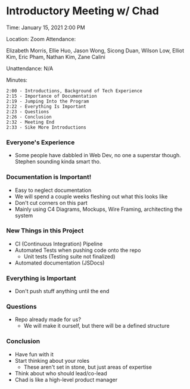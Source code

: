 # Introductory Meeting w/ Chad
Time: January 15, 2021 2:00 PM

Location: Zoom
Attendance:

Elizabeth Morris, Ellie Huo, Jason Wong, Sicong Duan, Wilson Low, Elliot Kim, Eric Pham, Nathan Kim, Zane Calini

Unattendance:
N/A

Minutes:

    2:00 - Introductions, Background of Tech Experience
    2:15 - Importance of Documentation
    2:19 - Jumping Into the Program
    2:22 - Everything Is Important
    2:23 - Questions
    2:26 - Conclusion
    2:32 - Meeting End
    2:33 - Sike More Introductions

### Everyone's Experience
- Some people have dabbled in Web Dev, no one a superstar though. Stephen sounding kinda smart tho.

### Documentation is Important!
- Easy to neglect documentation
- We will spend a couple weeks fleshing out what this looks like
- Don't cut corners on this part
- Mainly using C4 Diagrams, Mockups, Wire Framing, architecting the system

### New Things in this Project
- CI (Continuous Integration) Pipeline
- Automated Tests when pushing code onto the repo
  - Unit tests (Testing suite not finalized)
- Automated documentation (JSDocs)

### Everything is Important
- Don't push stuff anything until the end

### Questions
- Repo already made for us?
  - We will make it ourself, but there will be a defined structure

### Conclusion
- Have fun with it
- Start thinking about your roles
  - These aren't set in stone, but just areas of expertise
- Think about who should lead/co-lead
- Chad is like a high-level product manager
